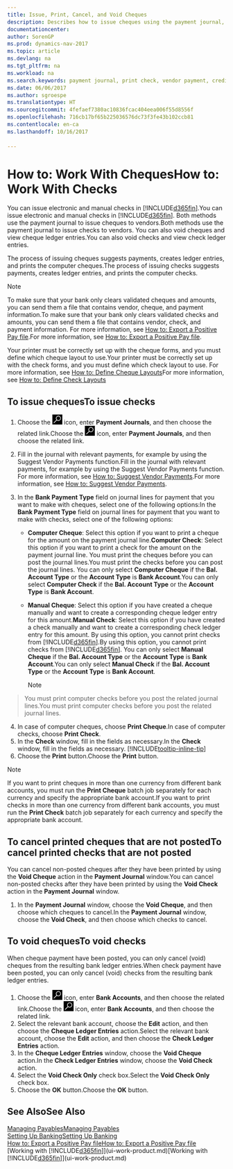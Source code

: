 ```yaml
---
title: Issue, Print, Cancel, and Void Cheques
description: Describes how to issue cheques using the payment journal, print cheques, and void or view cheque ledger entries in Dynamics NAV.
documentationcenter: 
author: SorenGP
ms.prod: dynamics-nav-2017
ms.topic: article
ms.devlang: na
ms.tgt_pltfrm: na
ms.workload: na
ms.search.keywords: payment journal, print check, vendor payment, creditor, debt, balance due, AP
ms.date: 06/06/2017
ms.author: sgroespe
ms.translationtype: HT
ms.sourcegitcommit: 4fefaef7380ac10836fcac404eea006f55d8556f
ms.openlocfilehash: 716cb17bf65b225036576dc73f3fe43b102ccb81
ms.contentlocale: en-ca
ms.lasthandoff: 10/16/2017

---
```

# <a name="how-to-work-with-checks"></a><span data-ttu-id="c1ce2-103">How to: Work With Cheques</span><span class="sxs-lookup"><span data-stu-id="c1ce2-103">How to: Work With Checks</span></span>
<span data-ttu-id="c1ce2-104">You can issue electronic and manual checks in [!INCLUDE[d365fin](includes/d365fin_md.md)].</span><span class="sxs-lookup"><span data-stu-id="c1ce2-104">You can issue electronic and manual checks in [!INCLUDE[d365fin](includes/d365fin_md.md)].</span></span> <span data-ttu-id="c1ce2-105">Both methods use the payment journal to issue cheques to vendors.</span><span class="sxs-lookup"><span data-stu-id="c1ce2-105">Both methods use the payment journal to issue checks to vendors.</span></span> <span data-ttu-id="c1ce2-106">You can also void cheques and view cheque ledger entries.</span><span class="sxs-lookup"><span data-stu-id="c1ce2-106">You can also void checks and view check ledger entries.</span></span>

<span data-ttu-id="c1ce2-107">The process of issuing cheques suggests payments, creates ledger entries, and prints the computer cheques.</span><span class="sxs-lookup"><span data-stu-id="c1ce2-107">The process of issuing checks suggests payments, creates ledger entries, and prints the computer checks.</span></span>

> [!NOTE]  
>   <span data-ttu-id="c1ce2-108">To make sure that your bank only clears validated cheques and amounts, you can send them a file that contains vendor, cheque, and payment information.</span><span class="sxs-lookup"><span data-stu-id="c1ce2-108">To make sure that your bank only clears validated checks and amounts, you can send them a file that contains vendor, check, and payment information.</span></span> <span data-ttu-id="c1ce2-109">For more information, see [How to: Export a Positive Pay file](finance-how-positive-pay.md).</span><span class="sxs-lookup"><span data-stu-id="c1ce2-109">For more information, see [How to: Export a Positive Pay file](finance-how-positive-pay.md).</span></span>

<span data-ttu-id="c1ce2-110">Your printer must be correctly set up with the cheque forms, and you must define which cheque layout to use.</span><span class="sxs-lookup"><span data-stu-id="c1ce2-110">Your printer must be correctly set up with the check forms, and you must define which check layout to use.</span></span> <span data-ttu-id="c1ce2-111">For more information, see [How to: Define Cheque Layouts](finance-how-define-check-layouts.md)</span><span class="sxs-lookup"><span data-stu-id="c1ce2-111">For more information, see [How to: Define Check Layouts](finance-how-define-check-layouts.md)</span></span>

## <a name="to-issue-checks"></a><span data-ttu-id="c1ce2-112">To issue cheques</span><span class="sxs-lookup"><span data-stu-id="c1ce2-112">To issue checks</span></span>
1. <span data-ttu-id="c1ce2-113">Choose the ![Search for Page or Report](media/ui-search/search_small.png "Search for Page or Report icon") icon, enter **Payment Journals**, and then choose the related link.</span><span class="sxs-lookup"><span data-stu-id="c1ce2-113">Choose the ![Search for Page or Report](media/ui-search/search_small.png "Search for Page or Report icon") icon, enter **Payment Journals**, and then choose the related link.</span></span>
2. <span data-ttu-id="c1ce2-114">Fill in the journal with relevant payments, for example by using the Suggest Vendor Payments function.</span><span class="sxs-lookup"><span data-stu-id="c1ce2-114">Fill in the journal with relevant payments, for example by using the Suggest Vendor Payments function.</span></span> <span data-ttu-id="c1ce2-115">For more information, see [How to: Suggest Vendor Payments](payables-how-suggest-vendor-payments.md).</span><span class="sxs-lookup"><span data-stu-id="c1ce2-115">For more information, see [How to: Suggest Vendor Payments](payables-how-suggest-vendor-payments.md).</span></span>
3. <span data-ttu-id="c1ce2-116">In the **Bank Payment Type** field on journal lines for payment that you want to make with cheques, select one of the following options:</span><span class="sxs-lookup"><span data-stu-id="c1ce2-116">In the **Bank Payment Type** field on journal lines for payment that you want to make with checks, select one of the following options:</span></span>

   * <span data-ttu-id="c1ce2-117">**Computer Cheque**: Select this option if you want to print a cheque for the amount on the payment journal line.</span><span class="sxs-lookup"><span data-stu-id="c1ce2-117">**Computer Check**: Select this option if you want to print a check for the amount on the payment journal line.</span></span> <span data-ttu-id="c1ce2-118">You must print the cheques before you can post the journal lines.</span><span class="sxs-lookup"><span data-stu-id="c1ce2-118">You must print the checks before you can post the journal lines.</span></span> <span data-ttu-id="c1ce2-119">You can only select **Computer Cheque** if the **Bal. Account Type** or the **Account Type** is **Bank Account**.</span><span class="sxs-lookup"><span data-stu-id="c1ce2-119">You can only select **Computer Check** if the **Bal. Account Type** or the **Account Type** is **Bank Account**.</span></span>
   * <span data-ttu-id="c1ce2-120">**Manual Cheque**: Select this option if you have created a cheque manually and want to create a corresponding cheque ledger entry for this amount.</span><span class="sxs-lookup"><span data-stu-id="c1ce2-120">**Manual Check**: Select this option if you have created a check manually and want to create a corresponding check ledger entry for this amount.</span></span> <span data-ttu-id="c1ce2-121">By using this option, you cannot print checks from [!INCLUDE[d365fin](includes/d365fin_md.md)].</span><span class="sxs-lookup"><span data-stu-id="c1ce2-121">By using this option, you cannot print checks from [!INCLUDE[d365fin](includes/d365fin_md.md)].</span></span> <span data-ttu-id="c1ce2-122">You can only select **Manual Cheque** if the **Bal. Account Type** or the **Account Type** is **Bank Account**.</span><span class="sxs-lookup"><span data-stu-id="c1ce2-122">You can only select **Manual Check** if the **Bal. Account Type** or the **Account Type** is **Bank Account**.</span></span>

     > [!NOTE]  
>   <span data-ttu-id="c1ce2-123">You must print computer checks before you post the related journal lines.</span><span class="sxs-lookup"><span data-stu-id="c1ce2-123">You must print computer checks before you post the related journal lines.</span></span>
4. <span data-ttu-id="c1ce2-124">In case of computer cheques, choose **Print Cheque**.</span><span class="sxs-lookup"><span data-stu-id="c1ce2-124">In case of computer checks, choose **Print Check**.</span></span>
5. <span data-ttu-id="c1ce2-125">In the **Check** window, fill in the fields as necessary.</span><span class="sxs-lookup"><span data-stu-id="c1ce2-125">In the **Check** window, fill in the fields as necessary.</span></span> [!INCLUDE[tooltip-inline-tip](includes/tooltip-inline-tip_md.md)]
6. <span data-ttu-id="c1ce2-126">Choose the **Print** button.</span><span class="sxs-lookup"><span data-stu-id="c1ce2-126">Choose the **Print** button.</span></span>

> [!NOTE]  
>   <span data-ttu-id="c1ce2-127">If you want to print cheques in more than one currency from different bank accounts, you must run the **Print Cheque** batch job separately for each currency and specify the appropriate bank account.</span><span class="sxs-lookup"><span data-stu-id="c1ce2-127">If you want to print checks in more than one currency from different bank accounts, you must run the **Print Check** batch job separately for each currency and specify the appropriate bank account.</span></span>

## <a name="to-cancel-printed-checks-that-are-not-posted"></a><span data-ttu-id="c1ce2-128">To cancel printed cheques that are not posted</span><span class="sxs-lookup"><span data-stu-id="c1ce2-128">To cancel printed checks that are not posted</span></span>
<span data-ttu-id="c1ce2-129">You can cancel non-posted cheques after they have been printed by using the **Void Cheque** action in the **Payment Journal** window.</span><span class="sxs-lookup"><span data-stu-id="c1ce2-129">You can cancel non-posted checks after they have been printed by using the **Void Check** action in the **Payment Journal** window.</span></span>

1. <span data-ttu-id="c1ce2-130">In the **Payment Journal** window, choose the **Void Cheque**, and then choose which cheques to cancel.</span><span class="sxs-lookup"><span data-stu-id="c1ce2-130">In the **Payment Journal** window, choose the **Void Check**, and then choose which checks to cancel.</span></span>

## <a name="to-void-checks"></a><span data-ttu-id="c1ce2-131">To void cheques</span><span class="sxs-lookup"><span data-stu-id="c1ce2-131">To void checks</span></span>
<span data-ttu-id="c1ce2-132">When cheque payment have been posted, you can only cancel (void) cheques from the resulting bank ledger entries.</span><span class="sxs-lookup"><span data-stu-id="c1ce2-132">When check payment have been posted, you can only cancel (void) checks from the resulting bank ledger entries.</span></span>

1. <span data-ttu-id="c1ce2-133">Choose the ![Search for Page or Report](media/ui-search/search_small.png "Search for Page or Report icon") icon, enter **Bank Accounts**, and then choose the related link.</span><span class="sxs-lookup"><span data-stu-id="c1ce2-133">Choose the ![Search for Page or Report](media/ui-search/search_small.png "Search for Page or Report icon") icon, enter **Bank Accounts**, and then choose the related link.</span></span>
2. <span data-ttu-id="c1ce2-134">Select the relevant bank account, choose the **Edit** action, and then choose the **Cheque Ledger Entries** action.</span><span class="sxs-lookup"><span data-stu-id="c1ce2-134">Select the relevant bank account, choose the **Edit** action, and then choose the **Check Ledger Entries** action.</span></span>
3. <span data-ttu-id="c1ce2-135">In the **Cheque Ledger Entries** window, choose the **Void Cheque** action.</span><span class="sxs-lookup"><span data-stu-id="c1ce2-135">In the **Check Ledger Entries** window, choose the **Void Check** action.</span></span>
4. <span data-ttu-id="c1ce2-136">Select the **Void Check Only** check box.</span><span class="sxs-lookup"><span data-stu-id="c1ce2-136">Select the **Void Check Only** check box.</span></span>
5. <span data-ttu-id="c1ce2-137">Choose the **OK** button.</span><span class="sxs-lookup"><span data-stu-id="c1ce2-137">Choose the **OK** button.</span></span>

## <a name="see-also"></a><span data-ttu-id="c1ce2-138">See Also</span><span class="sxs-lookup"><span data-stu-id="c1ce2-138">See Also</span></span>
[<span data-ttu-id="c1ce2-139">Managing Payables</span><span class="sxs-lookup"><span data-stu-id="c1ce2-139">Managing Payables</span></span>](payables-manage-payables.md)  
[<span data-ttu-id="c1ce2-140">Setting Up Banking</span><span class="sxs-lookup"><span data-stu-id="c1ce2-140">Setting Up Banking</span></span>](bank-setup-banking.md)  
[<span data-ttu-id="c1ce2-141">How to: Export a Positive Pay file</span><span class="sxs-lookup"><span data-stu-id="c1ce2-141">How to: Export a Positive Pay file</span></span>](finance-how-positive-pay.md)  
<span data-ttu-id="c1ce2-142">[Working with [!INCLUDE[d365fin](includes/d365fin_md.md)]](ui-work-product.md)</span><span class="sxs-lookup"><span data-stu-id="c1ce2-142">[Working with [!INCLUDE[d365fin](includes/d365fin_md.md)]](ui-work-product.md)</span></span>  

